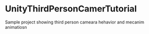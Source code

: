 UnityThirdPersonCamerTutorial
=============================

Sample project showing third person cameara hehavior and mecanim animatiosn

